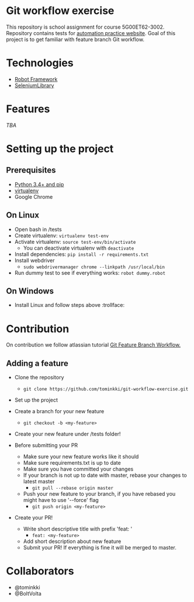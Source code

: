 # Git workflow exercise
This repository is school assignment for course 5G00ET62-3002. Repository contains tests for 
[automation practice website](http://automationpractice.com/index.php).
 Goal of this project is to get familiar with feature branch Git workflow.
# Technologies
* [Robot Framework](https://robotframework.org/robotframework/latest/RobotFrameworkUserGuide.html)
* [SeleniumLibrary](https://robotframework.org/SeleniumLibrary/SeleniumLibrary.html)
# Features
_TBA_

# Setting up the project

## Prerequisites
* [Python 3.4+ and pip](https://www.python.org/)
* [virtualenv](https://pypi.org/project/virtualenv/)
* Google Chrome

## On Linux
* Open bash in /tests
* Create virtualenv: ```virtualenv test-env```
* Activate virtualenv: ```source test-env/bin/activate```
    * You can deactivate virtualenv with ```deactivate```
* Install dependencies: ```pip install -r requirements.txt```
* Install webdriver
    * ```sudo webdrivermanager chrome --linkpath /usr/local/bin```
* Run dummy test to see if everything works: ```robot dummy.robot```

## On Windows
* Install Linux and follow steps above :trollface:

# Contribution
On contribution we follow atlassian tutorial [Git Feature Branch Workflow.](https://www.atlassian.com/git/tutorials/comparing-workflows/feature-branch-workflow)

## Adding a feature

* Clone the repository 
    * ```git clone https://github.com/tominkki/git-workflow-exercise.git```

* Set up the project

* Create a branch for your new feature 
    * ```git checkout -b <my-feature>```

* Create your new feature under /tests folder!

* Before submitting your PR
    * Make sure your new feature works like it should
    * Make sure requirements.txt is up to date
    * Make sure you have committed your changes
    * If your branch is not up to date with master, rebase your changes to latest master 
        * ```git pull --rebase origin master```
    * Push your new feature to your branch, if you have rebased you might have to use '--force' flag 
        * ```git push origin <my-feature>```
* Create your PR!
    * Write short descriptive title with prefix  'feat: ' 
        * ```feat: <my-feature>```
    * Add short description about new feature
    * Submit your PR! If everything is fine it will be merged to master.

# Collaborators
* @tominkki
* @BoltVolta
